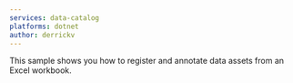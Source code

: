 ```yaml
---
services: data-catalog
platforms: dotnet
author: derrickv
---
```


This sample shows you how to register and annotate data assets from an Excel workbook.